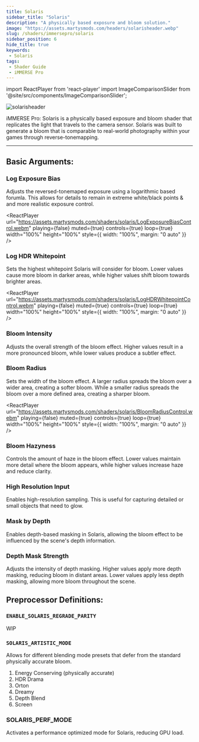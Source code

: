 ```yaml
---
title: Solaris
sidebar_title: "Solaris"
description: "A physically based exposure and bloom solution."
image: "https://assets.martysmods.com/headers/solarisheader.webp"
slug: /shaders/immersepro/solaris
sidebar_position: 6
hide_title: true
keywords: 
 - Solaris
tags:
 - Shader Guide
 - iMMERSE Pro
---
```


<!------------------------IMPORTS ---------------------------->

import ReactPlayer from 'react-player'
import ImageComparisonSlider from '@site/src/components/ImageComparisonSlider';

<!------------------------IMPORTS ---------------------------->

![solarisheader](https://assets.martysmods.com/headers/solarisheader.webp)

iMMERSE Pro: Solaris is a physically based exposure and bloom shader that replicates the light that travels to the camera sensor. Solaris was built to generate a bloom that is comparable to real-world photography within your games through reverse-tonemapping.

---

## Basic Arguments:

### Log Exposure Bias
Adjusts the reversed-tonemaped exposure using a logarithmic based forumla. This allows for details to remain in extreme white/black points & and more realistic exposure control.

<ReactPlayer
  url="https://assets.martysmods.com/shaders/solaris/LogExposureBiasControl.webm"
  playing={false}
  muted={true}
  controls={true}
  loop={true}
  width="100%"
  height="100%"
  style={{ width: "100%", margin: "0 auto" }}
/>

### Log HDR Whitepoint
Sets the highest whitepoint Solaris will consider for bloom. Lower values cause more bloom in darker areas, while higher values shift bloom towards brighter areas.

<ReactPlayer
  url="https://assets.martysmods.com/shaders/solaris/LogHDRWhitepointControl.webm"
  playing={false}
  muted={true}
  controls={true}
  loop={true}
  width="100%"
  height="100%"
  style={{ width: "100%", margin: "0 auto" }}
/>

### Bloom Intensity
Adjusts the overall strength of the bloom effect. Higher values result in a more pronounced bloom, while lower values produce a subtler effect.

### Bloom Radius
Sets the width of the bloom effect. A larger radius spreads the bloom over a wider area, creating a softer bloom. While a smaller radius spreads the bloom over a more defined area, creating a sharper bloom.

<ReactPlayer
  url="https://assets.martysmods.com/shaders/solaris/BloomRadiusControl.webm"
  playing={false}
  muted={true}
  controls={true}
  loop={true}
  width="100%"
  height="100%"
  style={{ width: "100%", margin: "0 auto" }}
/>

### Bloom Hazyness
Controls the amount of haze in the bloom effect. Lower values maintain more detail where the bloom appears, while higher values increase haze and reduce clarity.

### High Resolution Input
Enables high-resolution sampling. This is useful for capturing detailed or small objects that need to glow.

 <ImageComparisonSlider 
  beforeImage="https://assets.martysmods.com/shaders/solaris/HighResolutionInputDisabled.webp" 
  afterImage="https://assets.martysmods.com/shaders/solaris/HighResolutionInputEnabled.webp"
  beforeLabel="Disabled"
  afterLabel="Enabled"
 />

### Mask by Depth
Enables depth-based masking in Solaris, allowing the bloom effect to be influenced by the scene's depth information.

### Depth Mask Strength
Adjusts the intensity of depth masking. Higher values apply more depth masking, reducing bloom in distant areas. Lower values apply less depth masking, allowing more bloom throughout the scene.

## Preprocessor Definitions:

### `ENABLE_SOLARIS_REGRADE_PARITY`
WIP

### `SOLARIS_ARTISTIC_MODE`
Allows for different blending mode presets that defer from the standard physically accurate bloom.

1. Energy Conserving (physically accurate)
2. HDR Drama
3. Orton
4. Dreamy
5. Depth Blend
6. Screen

### SOLARIS_PERF_MODE
Activates a performance optimized mode for Solaris, reducing GPU load.